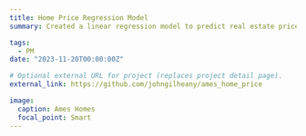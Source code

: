```yaml
---
title: Home Price Regression Model
summary: Created a linear regression model to predict real estate prices in Ames, IA based on 20+ predictive variables and utilizing various preprocessing and regularization techniques. The final model had an R-squared score of 0.87, placing \#1 on Kaggle leaderboard out of 17 participants.

tags:
  - PM
date: "2023-11-20T00:00:00Z"

# Optional external URL for project (replaces project detail page).
external_link: https://github.com/johngilheany/ames_home_price

image:
  caption: Ames Homes
  focal_point: Smart
---
```

